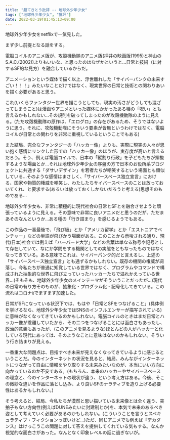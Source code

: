 ```yaml
---
title: "超てきとう批評 -- 地球外少年少女"
tags: ["地球外少年少女", "批評"]
date: 2022-03-19T01:45:13+09:00
---
```


地球外少年少女をnetflixで一気見した。

まず少し前提となる話をする。

電脳コイルのアニメ版が、攻殻機動隊のアニメ版(押井の映画版(1995)と神山のS.A.C.(2002))よりもいいな、と思ったのはなぜかというと...日常と技術（に対するSF的な見方）を融合しているからだ。

アニメーションという媒体で描く以上、浮世離れした「サイバーパンクの未来すごい！！！」みたいなことだけではなく、現実世界の日常と技術との関わりあいを描く必要があると思う。

これ(いくらファンタジー世界を描こうとしても、現実の汚さがどうしても混ざってしまうこと)は漫画やアニメといった媒体にかかったある種の「呪い」とも言えるかもしれない...その規則を破ってしまったのが攻殻機動隊のように見える。(ただ攻殻機動隊の原作は、「エログロ」の存在があるため、そうではないように思う。それに、攻殻機動隊にそういう要素が皆無というわけではなく、電脳コイルが日常との関わりを非常に重視しているということでもある)

また結局、完全なファンタジーの「ハッカー像」よりも、実際に現実の人々が思い抱く感情にリンクした形での「ハッカー像」のほうが、実存度が高いと言えるだろう。そう、例えば電脳コイルで、日本の「縦割り行政」を子どもたちが揶揄するような場面とか...それは地球外少年少女の序盤の方で日本のお役所系プロジェクトに共通する「ダサいデザイン」を若者たちが嘲笑するという場面とも類似している...そのような感情はまさしく、「サイバースペース独立宣言」における、国家や物質的権威を嘲笑し、わたしたちサイバースペースのことは放っておいてくれ、と要求する(あるいは放っておくしかないだろうと考える)思想そのものである...

地球外少年少女も、非常に積極的に現代社会の日常とSFとを融合させようと頑張っているように見える。その意味で非常に良いアニメだと思うのだが、ただまあそのなんというか...ある種の「行き詰まり」を感じるようでもある。

この作品の一番最後で、「飛び級」とか「アメリカ留学」とか「エストニアでベンチャー」などの単語が飛びかう場面がある。このことから示唆される通り、現代(日本)社会では例えば「ハーバード大学」などの言葉は単なる称号や記号として存在していて、なにか学問をする機関としての実態をともなったものではなくなってきている。ある意味でこれは、サイバーパンク的だと言えるし、上述の「サイバースペース独立宣言」とも通ずるかもしれない。既存の機関の権威が凋落し、今私たちが普通に知覚している世界ではなく、プログラムやコマンドで構成された抽象的な世界に飛び立っていったハッカーたちで溢れかえっている世界...(そもそも、地球外少年少女のメインテーマがそういうことだったが...)現代の日常の有り方そのものが、抽象化・プログラム化・記号化してきている。この流れはコロナｶでますます加速した。

日常がSFになっている状況下では、もはや「日常とSFをつなげること」(具体例を挙げるなら、地球外少年少女ではSNSのインフルエンサーが描写されている)に意味がなくなってきているのかもしれない。電脳コイルのときはまだ日常とハッカー像が乖離していたから、その二つをつなげることには面白さもあったし、政治的意義もあったが、(このアニメを見るような)ほとんどの人がハッカーと化している現代にあっては、そのようなことに意味はないのかもしれない。そういう行き詰まりが見える。

一番重大な問題点は、目指すべき未来が見えなくなってきているように感じるということだ。今のインターネットの状況を見ると、結局、みんながインターネットにつながって自由に情報をやり取りする未来みたいなのが、本当にいい方向に向かっているのか不安である。(もちろん、本来のハッカーやサイバースペースの理念と、今のインターネットの現状が違う、という考え方はある。今後、そこの微妙な違いを作品に落とし込み、より良いSFのナラティブを造り上げる必要性はあるかもしれない。)

そう考えると、結局、今私たちが漠然と思い描いている未来像とは全く違う、突拍子もない方向性(例えばDUNEみたいに封建制とか)を、本気で未来のあるべき姿として考えていく必要があるのかもしれない。(こういうことを言うとスペキュラティブ・フィクションっぽいけど...)ただ、同じアニメでも例えば『デカダンス』はけっこうこの問題に対して答えを提供してくれている気もする。なんか視覚的な面白さがあった。なんとなく印象レベルの話に過ぎないが。
